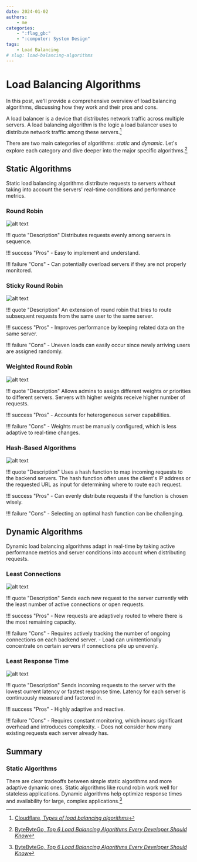 ```yaml
---
date: 2024-01-02
authors:
    - me
categories:
    - ":flag_gb:"
    - ":computer: System Design"
tags:
    - Load Balancing
# slug: load-balancing-algorithms
---
```


# **Load Balancing Algorithms**

In this post, we'll provide a comprehensive overview of load balancing algorithms, discussing how they work and their pros and cons.

<!-- more -->

A load balancer is a device that distributes network traffic across multiple servers. A load balancing algorithm is the logic a load balancer uses to distribute network traffic among these servers.[^1]

There are two main categories of algorithms: *static* and *dynamic*. Let's explore each category and dive deeper into the major specific algorithms.[^2]

## Static Algorithms

Static load balancing algorithms distribute requests to servers without taking into account the servers' real-time conditions and performance metrics.

### Round Robin

![alt text](../../images/round-robin.png)

!!! quote "Description"
    Distributes requests evenly among servers in sequence.

!!! success "Pros"
    - Easy to implement and understand.

!!! failure "Cons"
    - Can potentially overload servers if they are not properly monitored.

### Sticky Round Robin

![alt text](../../images/sticky-round-robin.png)

!!! quote "Description"
    An extension of round robin that tries to route subsequent requests from the same user to the same server.

!!! success "Pros"
    - Improves performance by keeping related data on the same server.

!!! failure "Cons"
    - Uneven loads can easily occur since newly arriving users are assigned randomly.

### Weighted Round Robin

![alt text](../../images/weighted-round-robin.png)

!!! quote "Description"
    Allows admins to assign different weights or priorities to different servers. Servers with higher weights receive higher number of requests.

!!! success "Pros"
    - Accounts for heterogeneous server capabilities.

!!! failure "Cons"
    - Weights must be manually configured, which is less adaptive to real-time changes.

### Hash-Based Algorithms

![alt text](../../images/hash-based.png)

!!! quote "Description"
    Uses a hash function to map incoming requests to the backend servers. The hash function often uses the client's IP address or the requested URL as input for determining where to route each request.

!!! success "Pros"
    - Can evenly distribute requests if the function is chosen wisely.

!!! failure "Cons"
    - Selecting an optimal hash function can be challenging.

## Dynamic Algorithms

Dynamic load balancing algorithms adapt in real-time by taking active performance metrics and server conditions into account when distributing requests.

### Least Connections

![alt text](../../images/least-connections.png)

!!! quote "Description"
    Sends each new request to the server currently with the least number of active connections or open requests.

!!! success "Pros"
    - New requests are adaptively routed to where there is the most remaining capacity.

!!! failure "Cons"
    - Requires actively tracking the number of ongoing connections on each backend server.
    - Load can unintentionally concentrate on certain servers if connections pile up unevenly.

### Least Response Time

![alt text](../../images/least-time.png)

!!! quote "Description"
    Sends incoming requests to the server with the lowest current latency or fastest response time. Latency for each server is continuously measured and factored in.

!!! success "Pros"
    - Highly adaptive and reactive.

!!! failure "Cons"
    - Requires constant monitoring, which incurs significant overhead and introduces complexity.
    - Does not consider how many existing requests each server already has.

## Summary

### Static Algorithms

There are clear tradeoffs between simple static algorithms and more adaptive dynamic ones. Static algorithms like round robin work well for stateless applications. Dynamic algorithms help optimize response times and availability for large, complex applications.[^2]

[^1]: [Cloudflare, _Types of load balancing algorithms_](https://www.cloudflare.com/learning/performance/types-of-load-balancing-algorithms/)
[^2]: [ByteByteGo, _Top 6 Load Balancing Algorithms Every Developer Should Know_](https://youtu.be/dBmxNsS3BGE)